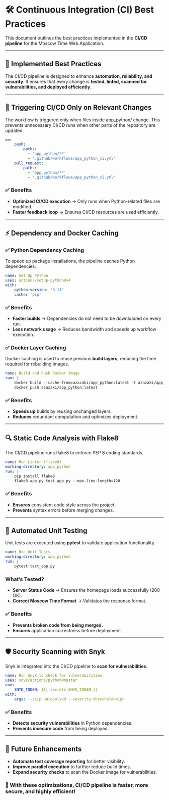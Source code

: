 # 🛠️ Continuous Integration (CI) Best Practices

This document outlines the best practices implemented in the **CI/CD pipeline** for the Moscow Time Web Application.

---

## 🚀 Implemented Best Practices

The CI/CD pipeline is designed to enhance **automation, reliability, and security**. It ensures that every change is **tested, linted, scanned for vulnerabilities, and deployed efficiently**.

---

## 🎯 Triggering CI/CD Only on Relevant Changes

The workflow is triggered only when files inside app_python/ change.
This prevents unnecessary CI/CD runs when other parts of the repository are updated.
```yaml
on:
    push:
        paths:
          - 'app_python/**'
          - '.github/workflows/app_python_ci.yml'
    pull_request:
        paths:
          - 'app_python/**'
          - '.github/workflows/app_python_ci.yml'
```

### **✅ Benefits**
- **Optimized CI/CD execution** → Only runs when Python-related files are modified.
- **Faster feedback loop** → Ensures CI/CD resources are used efficiently.

---

## ⚡ Dependency and Docker Caching

### ✅ Python Dependency Caching
To speed up package installations, the pipeline caches Python dependencies.
```yaml
name: Set Up Python
uses: actions/setup-python@v4
with:
    python-version: '3.11'
    cache: 'pip'
```
### **✅ Benefits**
- **Faster builds** → Dependencies do not need to be downloaded on every run.
- **Less network usage** → Reduces bandwidth and speeds up workflow execution.

### ✅ Docker Layer Caching
Docker caching is used to reuse previous **build layers**, reducing the time required for rebuilding images.
```yaml
name: Build and Push Docker Image
run: |
    docker build --cache-from=azazaki/app_python:latest -t azazaki/app_python:latest ./app_python
    docker push azazaki/app_python:latest
```

### **✅ Benefits**
- **Speeds up** builds by reusing unchanged layers.
- **Reduces** redundant computation and optimizes deployment.

---

## 🔍 Static Code Analysis with Flake8
The CI/CD pipeline runs flake8 to enforce PEP 8 coding standards.

```yaml
name: Run Linter (flake8)
working-directory: app_python
run: |
    pip install flake8
    flake8 app.py test_app.py --max-line-length=120
```

### **✅ Benefits**
- **Ensures** consistent code style across the project.
- **Prevents** syntax errors before merging changes.

---

## 🧪 Automated Unit Testing

Unit tests are executed using **pytest** to validate application functionality.
```yaml
name: Run Unit Tests
working-directory: app_python
run: |
    pytest test_app.py
```

### **What’s Tested?**

- **Server Status Code** → Ensures the homepage loads successfully (200 OK).
- **Correct Moscow Time Format** → Validates the response format.

### **✅ Benefits**
- **Prevents broken code from being merged.**
- **Ensures** application correctness before deployment.

---

## 🛡️ Security Scanning with Snyk

Snyk is integrated into the CI/CD pipeline to **scan for vulnerabilities**.
```yaml
name: Run Snyk to check for vulnerabilities
uses: snyk/actions/python@master
env:
    SNYK_TOKEN: ${{ secrets.SNYK_TOKEN }}
with:
    args: --skip-unresolved --severity-threshold=high
```

### **✅ Benefits**

- **Detects security vulnerabilities** in Python dependencies.
- **Prevents insecure code** from being deployed.

---

## 🔄 Future Enhancements

- **Automate test coverage reporting** for better visibility.
- **Improve parallel execution** to further reduce build times.
- **Expand security checks** to scan the Docker image for vulnerabilities.

### 🚀 With these optimizations, CI/CD pipeline is faster, more secure, and highly efficient!
